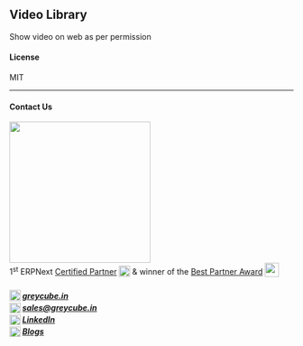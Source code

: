 ## Video Library

Show video on web as per permission

#### License

MIT

<hr>

#### Contact Us  

<a href="https://greycube.in"><img src="https://greycube.in/files/greycube_logo09eade.jpg" width="250" height="auto"></a> <br>
1<sup>st</sup> ERPNext [Certified Partner](https://frappe.io/api/method/frappe.utils.print_format.download_pdf?doctype=Certification&name=PARTCRTF00002&format=Partner%20Certificate&no_letterhead=0&letterhead=Blank&settings=%7B%7D&_lang=en#toolbar=0)
<sub> <img src="https://greycube.in/files/certificate.svg" width="20" height="20"> </sub>
& winner of the [Best Partner Award](https://frappe.io/partners/india/greycube-technologies) <sub> <img src="https://greycube.in/files/award.svg" width="25" height="25"> </sub>

<h5>
<sub><img src="https://greycube.in/files/link.svg" width="20" height="auto"> </sub> <a href="https://greycube.in"> greycube.in</a><br>
<sub><img src="https://greycube.in/files/8665305_envelope_email_icon.svg" width="20" height="18"> </sub> <a href="mailto:sales@greycube.in"> 
 sales@greycube.in</a><br>
<sub><img src="https://greycube.in/files/linkedin1.svg" width="20" height="18"> </sub> <a href="https://www.linkedin.com/company/greycube-technologies"> LinkedIn</a><br>
<sub><img src="https://greycube.in/files/blog.svg" width="20" height="18"> </sub><a href="https://greycube.in/blog"> Blogs</a> </h5>
